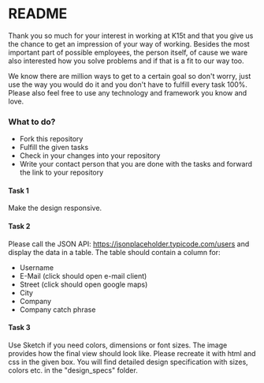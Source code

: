 # README #

Thank you so much for your interest in working at K15t and that you give us the chance to get an impression of your way of working. Besides the most important part of possible employees, the person itself, of cause we ware also interested how you solve problems and if that is a fit to our way too.

We know there are million ways to get to a certain goal so don't worry, just use the way you would do it and you don't have to fulfill every task 100%.
Please also feel free to use any technology and framework you know and love.


### What to do? ###
* Fork this repository
* Fulfill the given tasks
* Check in your changes into your repository
* Write your contact person that you are done with the tasks and forward the link to your repository


#### Task 1 ####
Make the design responsive.


#### Task 2 ####
Please call the JSON API: https://jsonplaceholder.typicode.com/users and display the data in a table.
The table should contain a column for:
* Username
* E-Mail (click should open e-mail client)
* Street (click should open google maps)
* City
* Company
* Company catch phrase


#### Task 3 ####
Use Sketch if you need colors, dimensions or font sizes.
The image provides how the final view should look like. Please recreate it with html and css in the given box.
You will find detailed design specification with sizes, colors etc. in the "design_specs" folder.